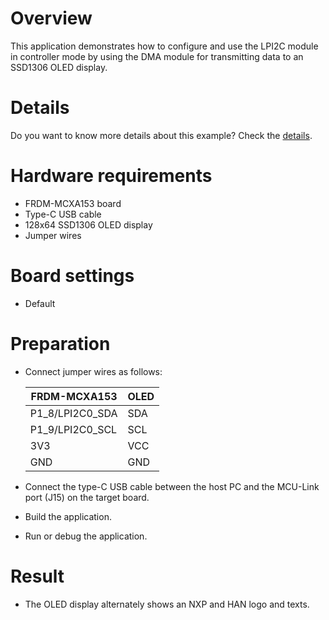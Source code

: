 Overview
========
This application demonstrates how to configure and use the LPI2C module in controller mode by using the DMA module for transmitting data to an SSD1306 OLED display.

Details
====================
Do you want to know more details about this example? Check the [details](./readme_details.md).

Hardware requirements
=====================
- FRDM-MCXA153 board
- Type-C USB cable
- 128x64 SSD1306 OLED display
- Jumper wires

Board settings
==============
- Default

Preparation
===========
- Connect jumper wires as follows:

    | FRDM-MCXA153    | OLED |
    |-----------------|------|
    | P1_8/LPI2C0_SDA | SDA  |
    | P1_9/LPI2C0_SCL | SCL  |
    | 3V3             | VCC  |
    | GND             | GND  |

- Connect the type-C USB cable between the host PC and the MCU-Link port (J15) on the target board.
- Build the application.
- Run or debug the application.

Result
======
- The OLED display alternately shows an NXP and HAN logo and texts.
